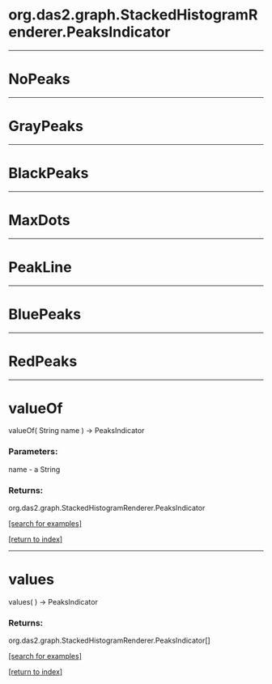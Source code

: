 # org.das2.graph.StackedHistogramRenderer.PeaksIndicator
***
<a name="NoPeaks"></a>
# NoPeaks



***
<a name="GrayPeaks"></a>
# GrayPeaks



***
<a name="BlackPeaks"></a>
# BlackPeaks



***
<a name="MaxDots"></a>
# MaxDots



***
<a name="PeakLine"></a>
# PeakLine



***
<a name="BluePeaks"></a>
# BluePeaks



***
<a name="RedPeaks"></a>
# RedPeaks



***
<a name="valueOf"></a>
# valueOf
valueOf( String name ) &rarr; PeaksIndicator



### Parameters:
name - a String

### Returns:
org.das2.graph.StackedHistogramRenderer.PeaksIndicator


<a href="https://github.com/autoplot/dev/search?q=valueOf&unscoped_q=valueOf">[search for examples]</a>

<a href="https://github.com/autoplot/documentation/blob/master/javadoc/index-all.md">[return to index]</a>

***
<a name="values"></a>
# values
values(  ) &rarr; PeaksIndicator



### Returns:
org.das2.graph.StackedHistogramRenderer.PeaksIndicator[]


<a href="https://github.com/autoplot/dev/search?q=values&unscoped_q=values">[search for examples]</a>

<a href="https://github.com/autoplot/documentation/blob/master/javadoc/index-all.md">[return to index]</a>

